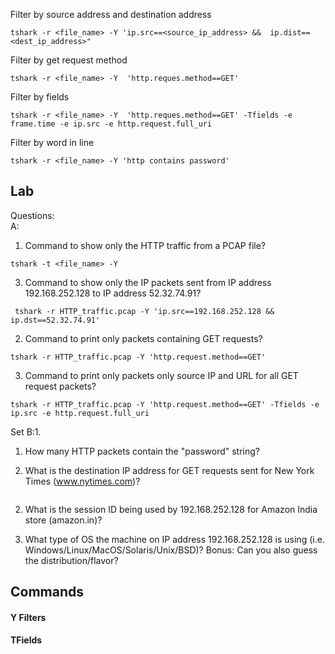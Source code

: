 
Filter by source address and destination address
```
tshark -r <file_name> -Y 'ip.src==<source_ip_address> &&  ip.dist==<dest_ip_address>"
``` 

Filter by get request method
```
tshark -r <file_name> -Y  'http.reques.method==GET'
```

Filter by fields
```
tshark -r <file_name> -Y  'http.reques.method==GET' -Tfields -e frame.time -e ip.src -e http.request.full_uri
```

Filter by word in line
```
tshark -r <file_name> -Y 'http contains password'
```


## Lab

Questions:  
A:
1. Command to show only the HTTP traffic from a PCAP file?
```
tshark -t <file_name> -Y 
```

3. Command to show only the IP packets sent from IP address 192.168.252.128 to IP address 52.32.74.91?
```
 tshark -r HTTP_traffic.pcap -Y 'ip.src==192.168.252.128 && ip.dst==52.32.74.91'
```

2. Command to print only packets containing GET requests?
```
tshark -r HTTP_traffic.pcap -Y 'http.request.method==GET'
```
    
3. Command to print only packets only source IP and URL for all GET request packets?
```
tshark -r HTTP_traffic.pcap -Y 'http.request.method==GET' -Tfields -e ip.src -e http.request.full_uri
```

Set B:1. 
1. How many HTTP packets contain the "password" string?

2.  What is the destination IP address for GET requests sent for New York Times (www.nytimes.com)?
```

```
    
2. What is the session ID being used by 192.168.252.128 for Amazon India store (amazon.in)?

    
3. What type of OS the machine on IP address 192.168.252.128 is using (i.e. Windows/Linux/MacOS/Solaris/Unix/BSD)? Bonus: Can you also guess the distribution/flavor?

## Commands

#### Y Filters

#### TFields 

